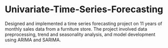 # Univariate-Time-Series-Forecasting
Designed and implemented a time series forecasting project on 11 years of monthly sales data from a furniture store. The project involved data preprocessing, trend and seasonality analysis, and model development using ARIMA and SARIMA.
